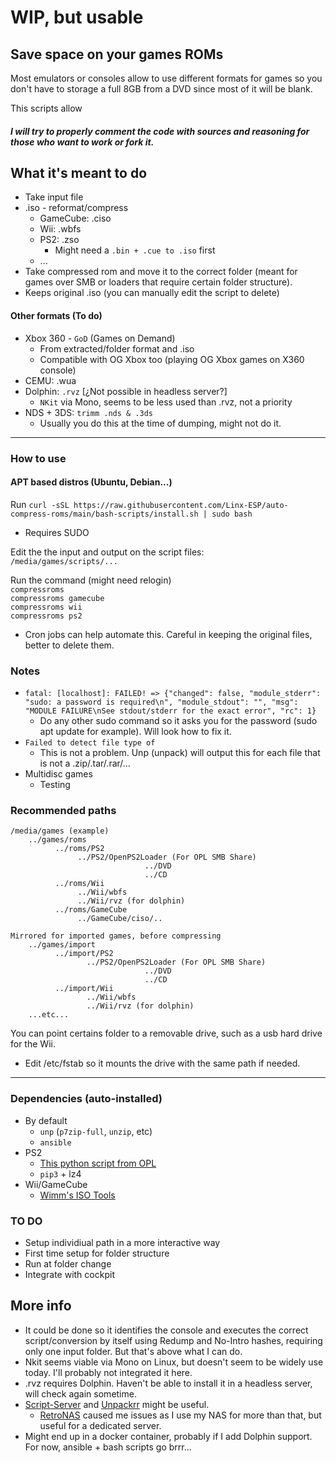 # WIP, but usable

## Save space on your games ROMs

Most emulators or consoles allow to use different formats for games so you don't have to storage a full 8GB from a DVD since most of it will be blank.

This scripts allow

##### I will try to properly comment the code with sources and reasoning for those who want to work or fork it.

## What it's meant to do

- Take input file
- .iso - reformat/compress
  - GameCube: .ciso
  - Wii: .wbfs
  - PS2: .zso
    - Might need a `.bin + .cue to .iso` first
  - ...
- Take compressed rom and move it to the correct folder (meant for games over SMB or loaders that require certain folder structure).
- Keeps original .iso (you can manually edit the script to delete)

#### Other formats (To do)

- Xbox 360 - `GoD` (Games on Demand)
  - From extracted/folder format and .iso
  - Compatible with OG Xbox too (playing OG Xbox games on X360 console)
- CEMU: .wua
- Dolphin: `.rvz` [¿Not possible in headless server?]
  - `NKit` via Mono, seems to be less used than .rvz, not a priority
- NDS + 3DS: `trimm .nds & .3ds`
  - Usually you do this at the time of dumping, might not do it.

---

### How to use

#### APT based distros (Ubuntu, Debian...)

Run `curl -sSL https://raw.githubusercontent.com/Linx-ESP/auto-compress-roms/main/bash-scripts/install.sh | sudo bash`

- Requires SUDO

Edit the the input and output on the script files:  
`/media/games/scripts/...`

Run the command (might need relogin)  
`compressroms`  
`compressroms gamecube`  
`compressroms wii`  
`compressroms ps2`

- Cron jobs can help automate this. Careful in keeping the original files, better to delete them.

### Notes

- `fatal: [localhost]: FAILED! => {"changed": false, "module_stderr": "sudo: a password is required\n", "module_stdout": "", "msg": "MODULE FAILURE\nSee stdout/stderr for the exact error", "rc": 1}`
  - Do any other sudo command so it asks you for the password (sudo apt update for example). Will look how to fix it.
- `Failed to detect file type of`
  - This is not a problem. Unp (unpack) will output this for each file that is not a .zip/.tar/.rar/...
- Multidisc games
  - Testing

### Recommended paths

```
/media/games (example)
    ../games/roms
          ../roms/PS2
               ../PS2/OpenPS2Loader (For OPL SMB Share)
                              ../DVD
                              ../CD
          ../roms/Wii
               ../Wii/wbfs
               ../Wii/rvz (for dolphin)
          ../roms/GameCube
               ../GameCube/ciso/..

Mirrored for imported games, before compressing
    ../games/import
          ../import/PS2
                 ../PS2/OpenPS2Loader (For OPL SMB Share)
                              ../DVD
                              ../CD
          ../import/Wii
                 ../Wii/wbfs
                 ../Wii/rvz (for dolphin)
    ...etc...
```

You can point certains folder to a removable drive, such as a usb hard drive for the Wii.

- Edit /etc/fstab so it mounts the drive with the same path if needed.

---

### Dependencies (auto-installed)

- By default
  - `unp` (`p7zip-full`, `unzip`, etc)
  - `ansible`
- PS2
  - [This python script from OPL](https://github.com/ps2homebrew/Open-PS2-Loader/blob/master/pc/ziso.py)
  - `pip3` + lz4
- Wii/GameCube
  - [Wimm's ISO Tools](https://wit.wiimm.de/)

### TO DO

- Setup individiual path in a more interactive way
- First time setup for folder structure
- Run at folder change
- Integrate with cockpit

## More info

- It could be done so it identifies the console and executes the correct script/conversion by itself using Redump and No-Intro hashes, requiring only one input folder. But that's above what I can do.
- Nkit seems viable via Mono on Linux, but doesn't seem to be widely use today. I'll probably not integrated it here.
- .rvz requires Dolphin. Haven't be able to install it in a headless server, will check again sometime.
- [Script-Server](https://github.com/bugy/script-server) and [Unpackrr](https://github.com/Unpackerr/unpackerr) might be useful.
  - [RetroNAS](https://github.com/danmons/retronas) caused me issues as I use my NAS for more than that, but useful for a dedicated server.
- Might end up in a docker container, probably if I add Dolphin support. For now, ansible + bash scripts go brrr...

```

```
